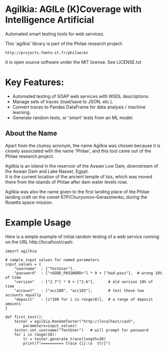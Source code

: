 # Agilkia: AGILe (K)Coverage with Intelligence Artificial

Automated smart testing tools for web services.

This 'agilkia' library is part of the Philae research project:

    http://projects.femto-st.fr/philae/en

It is open source software under the MIT license.  See LICENSE.txt

# Key Features:
* Automated testing of SOAP web services with WSDL descriptions.
* Manage sets of traces (load/save to JSON, etc.).
* Convert traces to Pandas DataFrame for data analysis / machine learning.
* Generate random tests, or 'smart' tests from an ML model.
 

## About the Name

Apart from the clumsy acronym, the name Agilkia was chosen because
it is closely associated with the name 'Philae', and this tool
came out of the Philae research project.

Agilkia is an island in the reservoir of the Aswan Low Dam, 
downstream of the Aswan Dam and Lake Nasser, Egypt.  
It is the current location of the ancient temple of Isis, which was 
moved there from the islands of Philae after dam water levels rose.
    
Agilkia was also the name given to the first landing place of the
Philae landing craft on the comet 67P/Churyumov–Gerasimenko,
during the Rosetta space mission.



# Example Usage

Here is a simple example of initial random testing of a web service
running on the URL http://localhost/cash:
```
import agilkia

# sample input values for named parameters
input_values = {
    "username"  : ["TestUser"],
    "password"  : ["<GOOD_PASSWORD>"] * 9 + ["bad-pass"],  # wrong 10% of time
    "version"   : ["2.7"] * 9 + ["2.6"],      # old version 10% of time
    "account"   : ["acc100", "acc103"],       # test these two accounts equally
    "deposit"   : [i*100 for i in range(8)],  # a range of deposit amounts
}

def first_test():
    tester = agilkia.RandomTester("http://localhost/cash",
        parameters=input_values)
    tester.set_username("TestUser")   # will prompt for password
    for i in range(10):
        tr = tester.generate_trace(length=30)
        print(f"========== trace {i}:\n  {tr}")
```
 
